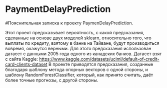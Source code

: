 # PaymentDelayPrediction

#Пояснительная записка к проекту PaymenDelayPrediction.

Этот проект предсказывает вероятность, с какой предсказания, сделанные на основе двух моделей sklearn, относительно того, что выплаты по кредиту, взятому в банке на Тайване, будут производиться вовремя, окажутся верными. Для этого предсказания использован датасет с данными 2005 года одного из канадских банков. Датасет взят с сайта Kaggle: https://www.kaggle.com/datasets/uciml/default-of-credit-card-clients-dataset В проекте приводятся предсказания, созданные благодаря шаблону метода опорных векторов с одной стороны, и шаблону RandomForestClassifier, который, как принято считать, даёт более точные прогнозы, с другой стороны.
